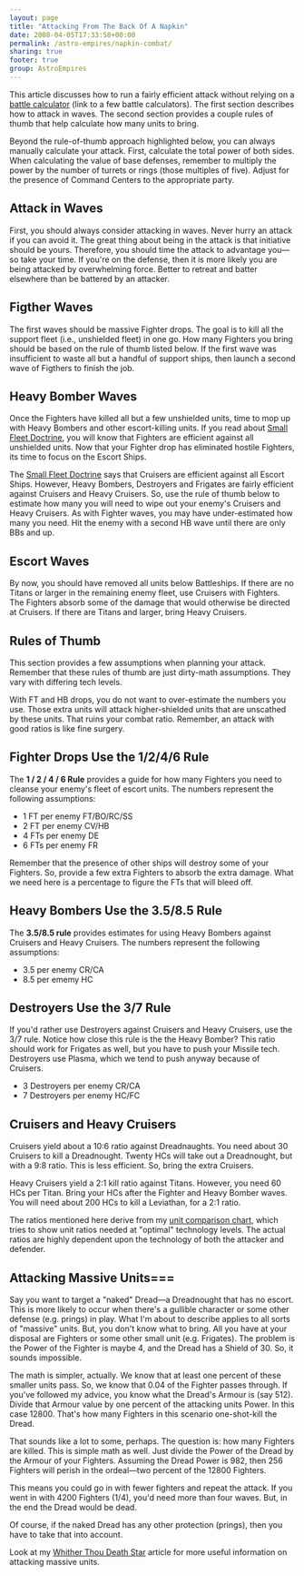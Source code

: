 ```yaml
---
layout: page
title: "Attacking From The Back Of A Napkin"
date: 2008-04-05T17:33:58+00:00
permalink: /astro-empires/napkin-combat/
sharing: true
footer: true
group: AstroEmpires
---
```



This article discusses how to run a fairly efficient attack without
relying on a [battle calculator](/astro-empires/battle-calculator) (link to a few battle calculators). The first section describes how to
attack in waves. The second section provides a couple rules of thumb
that help calculate how many units to bring.

Beyond the rule-of-thumb approach highlighted below, you can always
manually calculate your attack. First, calculate the total power of both
sides. When calculating the value of base defenses, remember to multiply
the power by the number of turrets or rings (those multiples of five).
Adjust for the presence of Command Centers to the appropriate party.

## Attack in Waves

First, you should always consider attacking in waves. Never hurry an
attack if you can avoid it. The great thing about being in the attack is
that initiative should be yours. Therefore, you should time the attack
to advantage you&mdash;so take your time. If you're on the defense, then it
is more likely you are being attacked by overwhelming force. Better to
retreat and batter elsewhere than be battered by an attacker.

## Figther Waves

The first waves should be massive Fighter drops. The goal is to kill all
the support fleet (i.e., unshielded fleet) in one go. How many Fighters
you bring should be based on the rule of thumb listed below. If the
first wave was insufficient to waste all but a handful of support ships,
then launch a second wave of Figthers to finish the job.

## Heavy Bomber Waves

Once the Fighters have killed all but a few unshielded units, time to
mop up with Heavy Bombers and other escort-killing units. If you read
about [Small Fleet Doctrine](/astro-empires/small-fleet-doctrine), you will know that Fighters are
efficient against all unshielded 
units.
Now that your Fighter drop has
eliminated hostile Fighters, its time to focus on the Escort Ships. 

The [Small Fleet Doctrine](/astro-empires/small-fleet-doctrine) says that Cruisers are efficient against
all Escort Ships. However, Heavy Bombers, Destroyers and Frigates are
fairly efficient against Cruisers and Heavy Cruisers. So, use the rule
of thumb below to estimate how many you will need to wipe out your
enemy's Cruisers and Heavy Cruisers. As with Fighter waves, you may have
under-estimated how many you need. Hit the enemy with a second HB wave
until there are only BBs and up.

## Escort Waves

By now, you should have removed all units below Battleships. If there
are no Titans or larger in the remaining enemy fleet, use Cruisers with
Fighters. The Fighters absorb some of the damage that would otherwise be
directed at Cruisers. If there are Titans and larger, bring Heavy
Cruisers.

## Rules of Thumb

This section provides a few assumptions when planning your 
attack.
Remember that these rules of thumb are just dirty-math assumptions. They
vary with differing tech levels.

With FT and HB drops, you do not want to over-estimate the numbers you
use. Those extra units will attack higher-shielded units that are
unscathed by these units. That ruins your combat ratio. Remember, an
attack with good ratios is like fine surgery.

## Fighter Drops Use the 1/2/4/6 Rule

The **1 / 2 / 4 / 6 Rule** provides a guide for how many Fighters you need
to cleanse your enemy's fleet of escort units.  The numbers represent
the following assumptions:

* 1 FT per enemy FT/BO/RC/SS
* 2 FT per enemy CV/HB
* 4 FTs per enemy DE
* 6 FTs per enemy FR

Remember that the presence of other ships will destroy some of your
Fighters. So, provide a few extra Fighters to absorb the extra damage.
What we need here is a percentage to figure the FTs that will bleed off.

## Heavy Bombers Use the 3.5/8.5 Rule

The **3.5/8.5 rule** provides estimates for using Heavy Bombers
against Cruisers and Heavy Cruisers.  The numbers represent the
following assumptions:

* 3.5 per enemy CR/CA
* 8.5 per ememy HC

## Destroyers Use the 3/7 Rule

If you'd rather use Destroyers against Cruisers and Heavy Cruisers, use
the 3/7 rule. Notice how close this rule is the the Heavy Bomber? This
ratio should work for Frigates as well, but you have to push your
Missile tech. Destroyers use Plasma, which we tend to push anyway
because of Cruisers.

* 3 Destroyers per enemy CR/CA
* 7 Destroyers per enemy HC/FC

## Cruisers and Heavy Cruisers

Cruisers yield about a 10:6 ratio against Dreadnaughts. You need about
30 Cruisers to kill a Dreadnought. Twenty HCs will take out a
Dreadnought, but with a 9:8 ratio. This is less efficient. So, bring the
extra Cruisers.

Heavy Cruisers yield a 2:1 kill ratio against Titans. However, you need
60 HCs per Titan. Bring your HCs after the Fighter and Heavy Bomber
waves. You will need about 200 HCs to kill a Leviathan, for a 2:1 ratio.

The ratios mentioned here derive from my
[unit comparison chart](http://espacesociety.org/units.html), which
tries to show unit ratios needed at "optimal" technology levels. The
actual ratios are highly dependent upon the technology of both the
attacker and defender.

## Attacking Massive Units===

Say you want to target a "naked" Dread&mdash;a Dreadnought that has no escort. This is more likely to occur when there's a gullible character or some other defense (e.g. prings) in play. What I'm about to describe applies to all sorts of "massive" units. But, you don't know what to bring. All you have at your disposal are Fighters or some other small unit (e.g. Frigates). The problem is the Power of the Fighter is maybe 4, and the Dread has a Shield of 30. So, it sounds impossible.

The math is simpler, actually. We know that at least one percent of these smaller units pass. So, we know that 0.04 of the Fighter passes through. If you've followed my advice, you know what the Dread's Armour is (say 512). Divide that Armour value by one percent of the attacking units Power. In this case 12800. That's how many Fighters in this scenario one-shot-kill the Dread.

That sounds like a lot to some, perhaps. The question is: how many Fighters are killed. This is simple math as well. Just divide the Power of the Dread by the Armour of your Fighters. Assuming the Dread Power is 982, then 256 Fighters will perish in the ordeal&mdash;two percent of the 12800 Fighters.

This means you could go in with fewer fighters and repeat the attack. If you went in with 4200 Fighters (1/4), you'd need more than four waves. But, in the end the Dread would be dead.

Of course, if the naked Dread has any other protection (prings), then you have to take that into account.

Look at my [Whither Thou Death Star](/astro-empires/whither-thou-death-star) article for more useful information on attacking massive units. 


